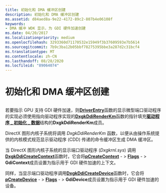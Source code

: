 ```yaml
---
title: 初始化和 DMA 缓冲区创建
description: 初始化和 DMA 缓冲区创建
ms.assetid: d84aed8a-9e22-4172-89c2-807b4e06108f
keywords:
- DMA 缓冲 WDK 显示，为 GDI 硬件加速创建
ms.date: 04/20/2017
ms.localizationpriority: medium
ms.openlocfilehash: 3293360d71170532e15949f3b37609593e7b5614
ms.sourcegitcommit: 7b9c3ba12b05bbf78275395bbe3a287d2c31bcf4
ms.translationtype: MT
ms.contentlocale: zh-CN
ms.lasthandoff: 08/28/2020
ms.locfileid: "89064074"
---
```

# <a name="initialization-and-dma-buffer-creation"></a>初始化和 DMA 缓冲区创建


## <span id="ddk_introduction_to_command_and_dma_buffers_gg"></span><span id="DDK_INTRODUCTION_TO_COMMAND_AND_DMA_BUFFERS_GG"></span>


若要指示 GPU 支持 GDI 硬件加速，则[**DriverEntry**](./driverentry-of-display-miniport-driver.md)函数的显示微型端口驱动程序的实现必须使用指向驱动程序实现的[**DxgkDdiRenderKm**](/windows-hardware/drivers/ddi/d3dkmddi/nc-d3dkmddi-dxgkddi_renderkm)函数的指针填充[**驱动程序 \_ 初始化 \_ 数据**](/windows-hardware/drivers/ddi/dispmprt/ns-dispmprt-_driver_initialization_data)结构的**DxgkDdiRenderKm**成员。

DirectX 图形内核子系统将调用 *DxgkDdiRenderKm* 函数，以便从由操作系统提供的内核模式规范显示驱动程序 (CDD) 传递的命令缓冲区生成 DMA 缓冲区。

当 DirectX 图形内核子系统的显示端口驱动程序 (*Dxgkrnl.sys*) 调用[**DxgkDdiCreateContext**](/windows-hardware/drivers/ddi/d3dkmddi/nc-d3dkmddi-dxgkddi_createcontext)函数时，它会将[**pCreateContext**](/windows-hardware/drivers/ddi/d3dkmddi/ns-d3dkmddi-_dxgkarg_createcontext) - &gt; [**Flags**](/windows-hardware/drivers/ddi/d3dkmddi/ns-d3dkmddi-_dxgk_createcontextflags) - &gt; **GdiContext**成员设置为指示用于 GDI 硬件加速的上下文。

同样，当显示端口驱动程序调用[**DxgkDdiCreateDevice**](/windows-hardware/drivers/ddi/d3dkmddi/nc-d3dkmddi-dxgkddi_createdevice)函数时，它会将[**pCreateDevice**](/windows-hardware/drivers/ddi/d3dkmddi/ns-d3dkmddi-_dxgkarg_createdevice) - &gt; [**Flags**](/windows-hardware/drivers/ddi/d3dkmddi/ns-d3dkmddi-_dxgk_createdeviceflags) - &gt; **GdiDevice**成员设置为指示用于 GDI 硬件加速的设备。

 

